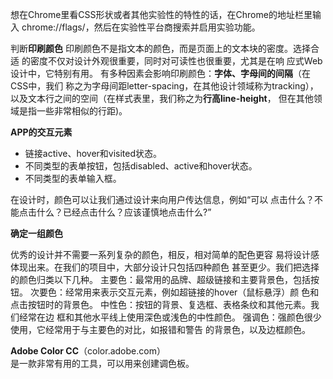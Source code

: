 
想在Chrome里看CSS形状或者其他实验性的特性的话，在Chrome的地址栏里输入 chrome://flags/，然后在实验性平台商搜索并启用实验功能。  


判断**印刷颜色** 印刷颜色不是指文本的颜色，而是页面上的文本块的密度。选择合适 的密度不仅对设计外观很重要，同时对可读性也很重要，尤其是在响 应式Web设计中，它特别有用。 有多种因素会影响印刷颜色：**字体、字母间的间隔**（在CSS中，我们 称之为字母间距letter-spacing，在其他设计领域称为tracking）， 以及文本行之间的空间（在样式表里，我们称之为**行高line-height**， 但在其他领域是指一些非常相似的行距)。  


**APP的交互元素** 
- 链接active、hover和visited状态。  
- 不同类型的表单按钮，包括disabled、active和hover状态。  
- 不同类型的表单输入框。

在设计时，颜色可以让我们通过设计来向用户传达信息，例如“可以 点击什么？不能点击什么？已经点击什么？应该谨慎地点击什么?”  


**确定一组颜色**   

优秀的设计并不需要一系列复杂的颜色，相反，相对简单的配色更容 易将设计感体现出来。在我们的项目中，大部分设计只包括四种颜色 甚至更少。我们把选择的颜色归类以下几种。 主要色：最常用的品牌、超级链接和主要背景色，包括按钮。 次要色：经常用来表示交互元素，例如超链接的hover（鼠标悬浮）颜 色和点击按钮时的背景色。 中性色：按钮的背景、复选框、表格条纹和其他元素。我们经常在边 框和其他水平线上使用深色或浅色的中性颜色。 强调色：强颜色很少使用，它经常用于与主要色的对比，如报错和警告 的背景色，以及边框颜色。  

**Adobe Color CC**（color.adobe.com）  
是一款非常有用的工具，可以用来创建调色板。  




